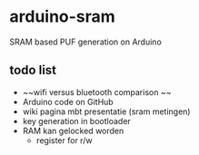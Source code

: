 # arduino-sram
SRAM based PUF generation on Arduino

## todo list
* ~~wifi versus bluetooth comparison  ~~
* Arduino code on GitHub  
* wiki pagina mbt presentatie (sram metingen)  
* key generation in bootloader  
* RAM kan gelocked worden  
   * register for r/w  
